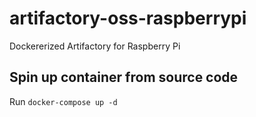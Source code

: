 # artifactory-oss-raspberrypi
Dockererized Artifactory for Raspberry Pi

## Spin up container from source code
Run `docker-compose up -d`
